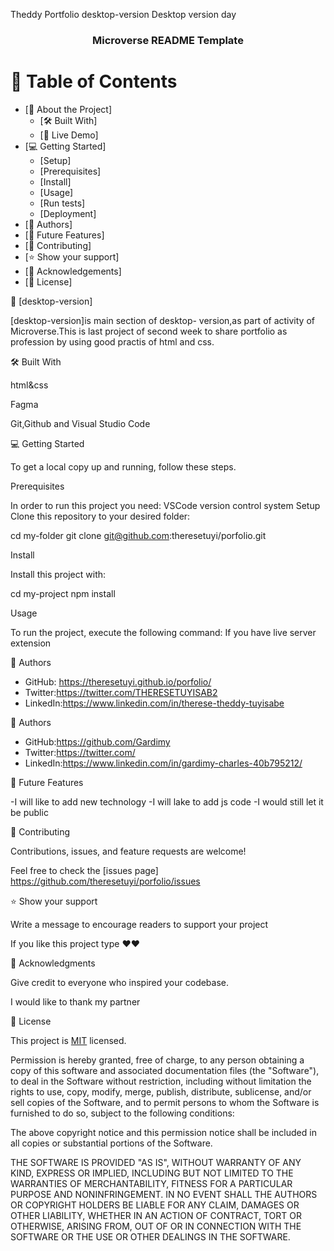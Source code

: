
Theddy Portfolio
 desktop-version
<a name="readme-top"></a>
Desktop version day
<div align="center">
  <h3><b>Microverse README Template</b></h3>
</div>

# 📗 Table of Contents

- [📖 About the Project]
  - [🛠 Built With]
  - [🚀 Live Demo]
- [💻 Getting Started]
  - [Setup]
  - [Prerequisites]
  - [Install]
  - [Usage]
  - [Run tests]
  - [Deployment]
- [👥 Authors]
- [🔭 Future Features]
- [🤝 Contributing]
- [⭐️ Show your support]
- [🙏 Acknowledgements]
- [📝 License]

 📖 [desktop-version] 
 
 [desktop-version]is main section of desktop- version,as part of activity of Microverse.This is last project of second week to share portfolio as profession by using good practis of html and css. 

 🛠 Built With 


  html&css
  
  Fagma
  
  Git,Github and Visual Studio Code

 💻 Getting Started 
 
To get a local copy up and running, follow these steps.

 Prerequisites

In order to run this project you need:
VSCode 
version control system
Setup
Clone this repository to your desired folder:

  cd my-folder
  git clone git@github.com:theresetuyi/porfolio.git


Install

Install this project with:


  cd my-project
  npm install


Usage

To run the project, execute the following command:
If you have live server extension

👥 Authors 

- GitHub:  https://theresetuyi.github.io/porfolio/
- Twitter:https://twitter.com/THERESETUYISAB2
- LinkedIn:https://www.linkedin.com/in/therese-theddy-tuyisabe

👥 Authors 

- GitHub:https://github.com/Gardimy
- Twitter:https://twitter.com/
- LinkedIn:https://www.linkedin.com/in/gardimy-charles-40b795212/

 🔭 Future Features 
 
-I will like to add new technology
-I will lake to add js code 
-I would still let it be public

🤝 Contributing

Contributions, issues, and feature requests are welcome!

Feel free to check the [issues page]
https://github.com/theresetuyi/porfolio/issues


⭐️ Show your support 

 Write a message to encourage readers to support your project

If you like this project type ❤❤

 🙏 Acknowledgments 

 Give credit to everyone who inspired your codebase.

I would like to thank my partner 

📝 License 

This project is [MIT](./LICENSE) licensed.

Permission is hereby granted, free of charge, to any person obtaining a copy
of this software and associated documentation files (the "Software"), to deal
in the Software without restriction, including without limitation the rights
to use, copy, modify, merge, publish, distribute, sublicense, and/or sell
copies of the Software, and to permit persons to whom the Software is
furnished to do so, subject to the following conditions:

The above copyright notice and this permission notice shall be included in all
copies or substantial portions of the Software.

THE SOFTWARE IS PROVIDED "AS IS", WITHOUT WARRANTY OF ANY KIND, EXPRESS OR
IMPLIED, INCLUDING BUT NOT LIMITED TO THE WARRANTIES OF MERCHANTABILITY,
FITNESS FOR A PARTICULAR PURPOSE AND NONINFRINGEMENT. IN NO EVENT SHALL THE
AUTHORS OR COPYRIGHT HOLDERS BE LIABLE FOR ANY CLAIM, DAMAGES OR OTHER
LIABILITY, WHETHER IN AN ACTION OF CONTRACT, TORT OR OTHERWISE, ARISING FROM,
OUT OF OR IN CONNECTION WITH THE SOFTWARE OR THE USE OR OTHER DEALINGS IN THE
SOFTWARE.
